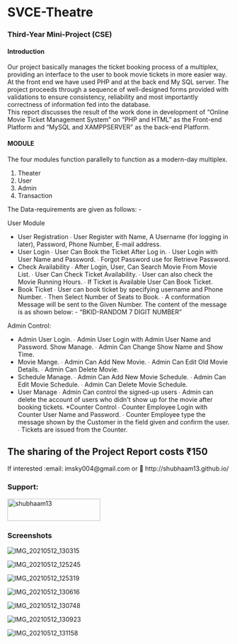 # SVCE-Theatre
<h3> Third-Year Mini-Project (CSE)</h3>

<h4>Introduction</h4>
<p> Our project basically manages the ticket booking process of a multiplex, providing an interface to the user to book movie tickets in more easier way. At the front end we have used PHP and at the back end My SQL server. The project proceeds through a sequence of well-designed forms provided with validations to ensure consistency, reliability and most importantly correctness of information fed into the database.
<Br>This report discusses the result of the work done in development of “Online Movie Ticket Management System” on “PHP and HTML” as the Front-end Platform and “MySQL and XAMPPSERVER” as the back-end Platform.
</p>
<h4>MODULE</h4>
<P>The four modules function parallelly to function as a modern-day multiplex.   
                         
1. Theater 
2. User
3. Admin 
4. Transaction
</p>
<P> 
The Data-requirements are given as follows: - 

User Module

* User Registration 
∙ User Register with Name, A Username (for logging in later), Password, Phone Number, E-mail address. 
* User Login 
∙ User Can Book the Ticket After Log in. 
∙ User Login with User Name and Password. 
∙ Forgot Password use for Retrieve Password. 
* Check Availability 
∙ After Login, User, Can Search Movie From Movie List. 
∙ User Can Check Ticket Availability. 
∙ User can also check the Movie Running Hours. 
∙ If Ticket is Available User Can Book Ticket. 
* Book Ticket
∙ User can book ticket by specifying username and Phone Number. 
∙ Then Select Number of Seats to Book. 
∙ A conformation Message will be sent to the Given Number. The content of the message is as shown below: - 
                            “BKID-RANDOM 7 DIGIT NUMBER”






Admin Control: 
* Admin User Login. 
∙ Admin User Login with Admin User Name and Password. 
 Show Manage. 
∙ Admin Can Change Show Name and Show Time. 
* Movie Mange. 
∙ Admin Can Add New Movie. 
∙ Admin Can Edit Old Movie Details. 
∙ Admin Can Delete Movie.
 * Schedule Manage. 
∙ Admin Can Add New Movie Schedule. 
∙ Admin Can Edit Movie Schedule. 
∙ Admin Can Delete Movie Schedule. 
* User Manage 
∙ Admin Can control the signed-up users 
∙ Admin can delete the account of users who didn't show up for the movie after booking tickets. 
*Counter Control 
∙ Counter Employee Login with Counter User Name and Password.
 ∙ Counter Employee type the message shown by the Customer in the field given and confirm the user. 
∙ Tickets are issued from the Counter.
</p>

<h2>The sharing of the Project Report costs ₹150</h2>

<p> If interested :email: imsky004@gmail.com  or 🔗 http://shubhaam13.github.io/ </p>

<h3 align="left">Support:</h3>
<p><a href="https://www.buymeacoffee.com/shubhaam13"> <img align="center" src="https://cdn.buymeacoffee.com/buttons/v2/default-yellow.png" height="50" width="210" alt="shubhaam13" /></a></p>

<h3>Screenshots</h3>

![IMG_20210512_130315](https://user-images.githubusercontent.com/55135227/117939239-7f8c6000-b325-11eb-85b1-c68f93eb10ff.jpg)

![IMG_20210512_125245](https://user-images.githubusercontent.com/55135227/117939248-81562380-b325-11eb-83ee-02016450d94e.jpg)

![IMG_20210512_125319](https://user-images.githubusercontent.com/55135227/117939252-81562380-b325-11eb-937e-a9c826efe00e.jpg)

![IMG_20210512_130616](https://user-images.githubusercontent.com/55135227/117939254-81eeba00-b325-11eb-8833-94d3df8b5497.jpg)

![IMG_20210512_130748](https://user-images.githubusercontent.com/55135227/117939256-82875080-b325-11eb-99cf-3165ef15977b.jpg)

![IMG_20210512_130923](https://user-images.githubusercontent.com/55135227/117939258-831fe700-b325-11eb-9998-1d5da1bcb537.jpg)

![IMG_20210512_131158](https://user-images.githubusercontent.com/55135227/117939366-992da780-b325-11eb-84cf-4c3a9341f4c2.jpg)

